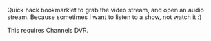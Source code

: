 Quick hack bookmarklet to grab the video stream, and open an audio stream. Because sometimes I want to listen to a show, not watch it :)

This requires Channels DVR.
